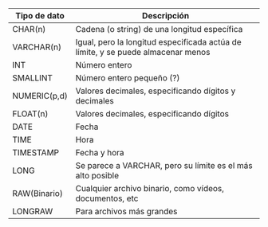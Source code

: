 | Tipo de dato | Descripción |
|---|---|
| CHAR(n) | Cadena (o string) de una longitud específica |
| VARCHAR(n) | Igual, pero la longitud especificada actúa de límite, y se puede almacenar menos |
| INT | Número entero |
| SMALLINT | Número entero pequeño (?) |
| NUMERIC(p,d) | Valores decimales, especificando dígitos y decimales |
| FLOAT(n) | Valores decimales, especificando dígitos |
| DATE | Fecha |
| TIME | Hora |
| TIMESTAMP | Fecha y hora |
| LONG | Se parece a VARCHAR, pero su límite es el más alto posible |
| RAW(Binario) | Cualquier archivo binario, como vídeos, documentos, etc |
| LONGRAW | Para archivos más grandes |
